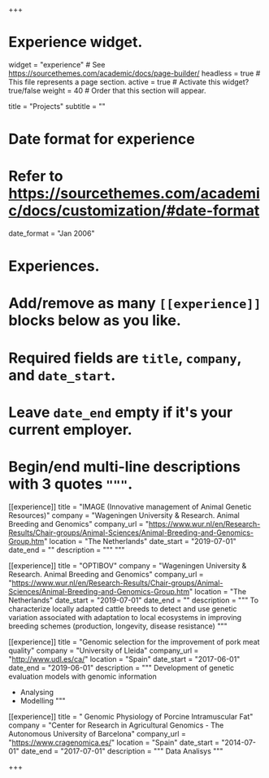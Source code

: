 +++
# Experience widget.
widget = "experience"  # See https://sourcethemes.com/academic/docs/page-builder/
headless = true  # This file represents a page section.
active = true  # Activate this widget? true/false
weight = 40  # Order that this section will appear.

title = "Projects"
subtitle = ""

# Date format for experience
#   Refer to https://sourcethemes.com/academic/docs/customization/#date-format
date_format = "Jan 2006"

# Experiences.
#   Add/remove as many `[[experience]]` blocks below as you like.
#   Required fields are `title`, `company`, and `date_start`.
#   Leave `date_end` empty if it's your current employer.
#   Begin/end multi-line descriptions with 3 quotes `"""`.


[[experience]]
  title = "IMAGE (Innovative management of Animal Genetic Resources)"
  company = "Wageningen University & Research. Animal Breeding and Genomics"
  company_url = "https://www.wur.nl/en/Research-Results/Chair-groups/Animal-Sciences/Animal-Breeding-and-Genomics-Group.htm"
  location = "The Netherlands"
  date_start = "2019-07-01"
  date_end = ""
  description = """
  """

[[experience]]
  title = "OPTIBOV"
  company = "Wageningen University & Research. Animal Breeding and Genomics"
  company_url = "https://www.wur.nl/en/Research-Results/Chair-groups/Animal-Sciences/Animal-Breeding-and-Genomics-Group.htm"
  location = "The Netherlands"
  date_start = "2019-07-01"
  date_end = ""
  description = """
  To characterize locally adapted cattle breeds to detect and use genetic variation associated with adaptation to local ecosystems in improving breeding schemes (production, longevity, disease resistance)
  """
  
[[experience]]
  title = "Genomic selection for the improvement of pork meat quality"
  company = "University of Lleida"
  company_url = "http://www.udl.es/ca/"
  location = "Spain"
  date_start = "2017-06-01"
  date_end = "2019-06-01"
  description = """
 Development of genetic evaluation models with genomic information
   * Analysing
   * Modelling 
  """

[[experience]]
  title = " Genomic Physiology of Porcine Intramuscular Fat"
  company = "Center for Research in Agricultural Genomics - The Autonomous University of Barcelona"
  company_url = "https://www.cragenomica.es/"
  location = "Spain"
  date_start = "2014-07-01"
  date_end = "2017-07-01"
  description = """
  Data Analisys 
  """
  
+++
